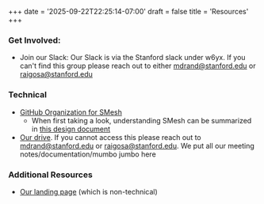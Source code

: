 +++
date = '2025-09-22T22:25:14-07:00'
draft = false 
title = 'Resources'
+++

### Get Involved:
- Join our Slack: Our Slack is via the Stanford slack under w6yx. If you can't find this group please reach out to either mdrand@stanford.edu or raigosa@stanford.edu

### Technical
- [GitHub Organization for SMesh](https://github.com/orgs/smesh-stanford/repositories)
    - When first taking a look, understanding SMesh can be summarized in [this design document](TODO)
- [Our drive](https://drive.google.com/drive/u/1/folders/0ADJoJJ39xj6LUk9PVA). If you cannot access this please reach out to mdrand@stanford.edu or raigosa@stanford.edu. We put all our meeting notes/documentation/mumbo jumbo here 

### Additional Resources
- [Our landing page](https://smesh.info/) (which is non-technical)